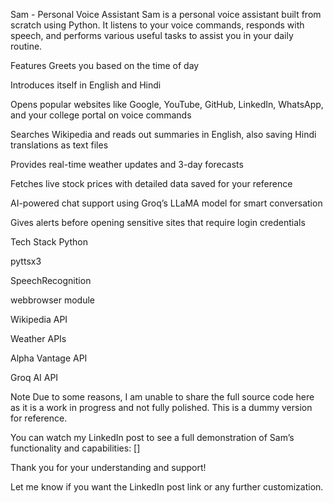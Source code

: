 Sam - Personal Voice Assistant
Sam is a personal voice assistant built from scratch using Python. It listens to your voice commands, responds with speech, and performs various useful tasks to assist you in your daily routine.

Features
Greets you based on the time of day

Introduces itself in English and Hindi

Opens popular websites like Google, YouTube, GitHub, LinkedIn, WhatsApp, and your college portal on voice commands

Searches Wikipedia and reads out summaries in English, also saving Hindi translations as text files

Provides real-time weather updates and 3-day forecasts

Fetches live stock prices with detailed data saved for your reference

AI-powered chat support using Groq’s LLaMA model for smart conversation

Gives alerts before opening sensitive sites that require login credentials

Tech Stack
Python

pyttsx3

SpeechRecognition

webbrowser module

Wikipedia API

Weather APIs

Alpha Vantage API

Groq AI API

Note
Due to some reasons, I am unable to share the full source code here as it is a work in progress and not fully polished. This is a dummy version for reference.

You can watch my LinkedIn post to see a full demonstration of Sam’s functionality and capabilities:
[]

Thank you for your understanding and support!

Let me know if you want the LinkedIn post link or any further customization.
